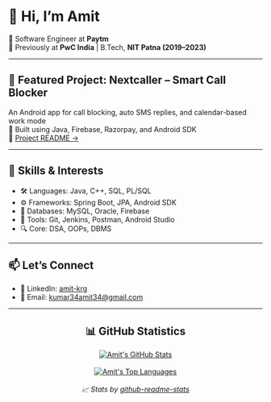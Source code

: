 <!---
Amitkumar345/Amitkumar345 is a ✨ special ✨ repository because its `README.md` (this file) appears on your GitHub profile.
--->

# 👋 Hi, I’m Amit

🔧 Software Engineer at **Paytm**   
📍 Previously at **PwC India** | B.Tech, **NIT Patna (2019–2023)**  

---
## 🚀 Featured Project: Nextcaller – Smart Call Blocker

An Android app for call blocking, auto SMS replies, and calendar-based work mode  
📱 Built using Java, Firebase, Razorpay, and Android SDK  
📄 [Project README →](/https://github.com/Amitkumar34/Nextcaller-App)

---

## 🧠 Skills & Interests

- 🛠️ Languages: Java, C++, SQL, PL/SQL  
- ⚙️ Frameworks: Spring Boot, JPA, Android SDK  
- 💾 Databases: MySQL, Oracle, Firebase  
- 🚀 Tools: Git, Jenkins, Postman, Android Studio  
- 🔍 Core: DSA, OOPs, DBMS  

---

## 📫 Let’s Connect

- 🔗 LinkedIn: [amit-krg](https://www.linkedin.com/in/amit-krg)  
- 📧 Email: kumar34amit34@gmail.com  

---

<div align="center">
	<h2>📊 GitHub Statistics</h2>
	<a href="https://github.com/Amitkumar345?tab=repositories"><img src="https://github-readme-stats.vercel.app/api?username=Amitkumar345&show_icons=true&theme=tokyonight" alt="Amit's GitHub Stats"></a>
	<br><br>
	<a href="https://github.com/Amitkumar345?tab=repositories"><img src="https://github-readme-stats.vercel.app/api/top-langs/?username=Amitkumar345&langs_count=8&theme=tokyonight" alt="Amit's Top Languages"></a>
	<br><br>
	<i>📈 Stats by <a href="https://github.com/anuraghazra/github-readme-stats">github-readme-stats</a></i>
</div>
